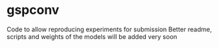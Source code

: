 # gspconv
Code to allow reproducing experiments for submission
Better readme, scripts and weights of the models will be added very soon
